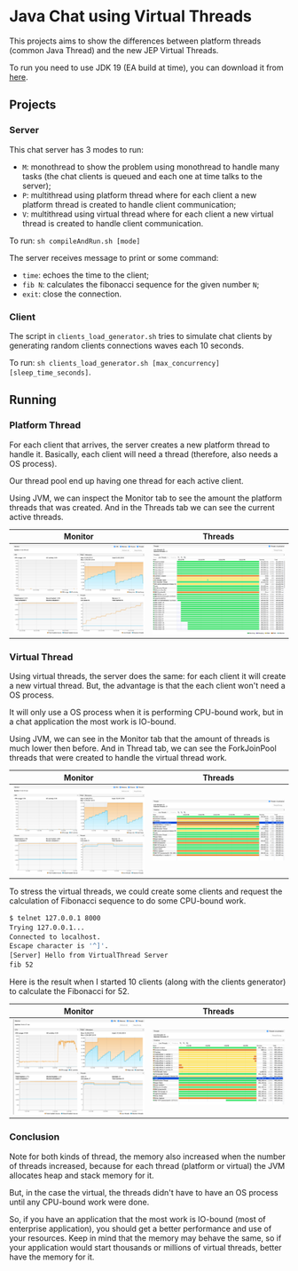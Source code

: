 # Java Chat using Virtual Threads

This projects aims to show the differences between platform threads (common Java Thread) and the new JEP Virtual Threads.

To run you need to use JDK 19 (EA build at time), you can download it from [here](https://jdk.java.net/19/).

## Projects

### Server

This chat server has 3 modes to run:

- `M`: monothread to show the problem using monothread to handle many tasks (the chat clients is queued and each one at time talks to the server);
- `P`: multithread using platform thread where for each client a new platform thread is created to handle client communication;
- `V`: multithread using virtual thread where for each client a new virtual thread is created to handle client communication.

To run: `sh compileAndRun.sh [mode]`

The server receives message to print or some command:

- `time`: echoes the time to the client;
- `fib N`: calculates the fibonacci sequence for the given number `N`;
- `exit`: close the connection.

### Client

The script in `clients_load_generator.sh` tries to simulate chat clients by generating random clients connections waves each 10 seconds.

To run: `sh clients_load_generator.sh [max_concurrency] [sleep_time_seconds]`.

## Running

### Platform Thread

For each client that arrives, the server creates a new platform thread to handle it.
Basically, each client will need a thread (therefore, also needs a OS process).

Our thread pool end up having one thread for each active client.

Using JVM, we can inspect the Monitor tab to see the amount the platform threads that was created.
And in the Threads tab we can see the current active threads.

| Monitor | Threads |
| --- | --- |
| ![](img/chat-server-platform-multithreads-count.png) | ![](img/chat-server-platform-multithreads-active.png) |

### Virtual Thread

Using virtual threads, the server does the same: for each client it will create a new virtual thread.
But, the advantage is that the each client won't need a OS process.

It will only use a OS process when it is performing CPU-bound work, but in a chat application the most work is IO-bound.

Using JVM, we can see in the Monitor tab that the amount of threads is much lower then before.
And in Thread tab, we can see the ForkJoinPool threads that were created to handle the virtual thread work.

| Monitor | Threads |
| --- | --- |
| ![](img/chat-server-virtual-multithreads-count.png) | ![](img/chat-server-virtual-multithreads-active.png) |

To stress the virtual threads, we could create some clients and request the calculation of Fibonacci sequence to do some CPU-bound work.

```sh
$ telnet 127.0.0.1 8000
Trying 127.0.0.1...
Connected to localhost.
Escape character is '^]'.
[Server] Hello from VirtualThread Server
fib 52
```

Here is the result when I started 10 clients (along with the clients generator) to calculate the Fibonacci for 52.

| Monitor | Threads |
| --- | --- |
| ![](img/virtual-threads-fib52-monitor.png) | ![](img/virtual-threads-fib52-active.png) |

### Conclusion

Note for both kinds of thread, the memory also increased when the number of threads increased, because for each thread (platform or virtual) the JVM allocates heap and stack memory for it.

But, in the case the virtual, the threads didn't have to have an OS process until any CPU-bound work were done.

So, if you have an application that the most work is IO-bound (most of enterprise application), you should get a better performance and use of your resources.
Keep in mind that the memory may behave the same, so if your application would start thousands or millions of virtual threads, better have the memory for it.
